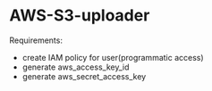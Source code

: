# AWS-S3-uploader

Requirements:
- create IAM policy for user(programmatic access)
- generate aws_access_key_id
- generate aws_secret_access_key
